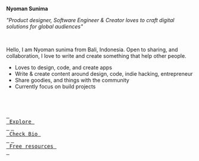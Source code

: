 **Nyoman Sunima**

_"Product designer, Software Engineer & Creator loves to craft digital solutions for global audiences"_

<br/>

Hello, I am Nyoman sunima from Bali, Indonesia. Open to sharing, and collaboration, I love to write and create something that help other people.

- Loves to design, code, and create apps
- Write & create content around design, code, indie hacking, entrepreneur
- Share goodies, and things with the community
- Currently focus on build projects


<br/>
<br/>

[<kbd> <br> Explore <br> </kbd>](https://nyomansunima.one)
[<kbd> <br> Check Bio <br> </kbd>](https://nyomansunima.one/bio)
[<kbd> <br> Free resources <br> </kbd>](https://nyomansunima.one/resources)

